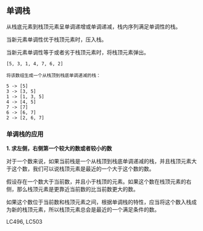 ## 单调栈
从栈底元素到栈顶元素呈单调递增或单调递减，栈内序列满足单调性的栈。

当新元素单调性优于栈顶元素时，压入栈。

当新元素单调性等于或者劣于栈顶元素时，将栈顶元素弹出。

```
[5, 3, 1, 4, 7, 6, 2]

将该数组生成一个从栈顶到栈底单调递减的栈：

5 -> [5]
3 -> [3, 5]
1 -> [1, 3, 5]
4 -> [4, 5]
7 -> [7]
6 -> [6, 7]
2 -> [2, 6, 7]
```
### 单调栈的应用
**1. 求左侧，右侧第一个较大的数或者较小的数**

对于一个数来说，如果当前栈是一个从栈顶到栈底单调递减的栈，并且栈顶元素大于这个数，我们可以说栈顶元素是最近的一个大于这个数的数。

假设存在一个数大于当前数，并且小于栈顶的元素。如果这个数在栈顶元素的右侧，那么栈顶元素是更靠近当前数的比当前数更大的数。

如果这个数位于当前数和栈顶元素之间，根据单调栈的特性，应当将这个数入栈成为新的栈顶元素，所以栈顶元素总会是最近的一个满足条件的数。

LC496, LC503
